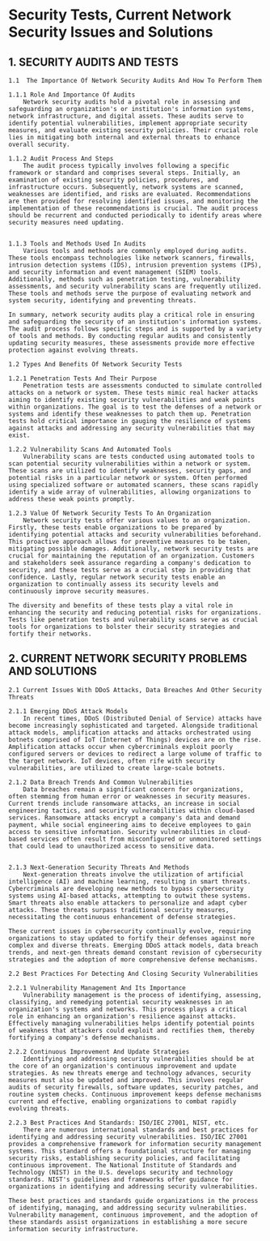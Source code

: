 # Security Tests, Current Network Security Issues and Solutions



## 1. SECURITY AUDITS AND TESTS


    1.1	 The Importance Of Network Security Audits And How To Perform Them

    1.1.1 Role And Importance Of Audits
        Network security audits hold a pivotal role in assessing and safeguarding an organization's or institution's information systems, network infrastructure, and digital assets. These audits serve to identify potential vulnerabilities, implement appropriate security measures, and evaluate existing security policies. Their crucial role lies in mitigating both internal and external threats to enhance overall security.

    1.1.2 Audit Process And Steps
        The audit process typically involves following a specific framework or standard and comprises several steps. Initially, an examination of existing security policies, procedures, and infrastructure occurs. Subsequently, network systems are scanned, weaknesses are identified, and risks are evaluated. Recommendations are then provided for resolving identified issues, and monitoring the implementation of these recommendations is crucial. The audit process should be recurrent and conducted periodically to identify areas where security measures need updating.


    1.1.3 Tools and Methods Used In Audits
        Various tools and methods are commonly employed during audits. These tools encompass technologies like network scanners, firewalls, intrusion detection systems (IDS), intrusion prevention systems (IPS), and security information and event management (SIEM) tools. Additionally, methods such as penetration testing, vulnerability assessments, and security vulnerability scans are frequently utilized. These tools and methods serve the purpose of evaluating network and system security, identifying and preventing threats.

    In summary, network security audits play a critical role in ensuring and safeguarding the security of an institution's information systems. The audit process follows specific steps and is supported by a variety of tools and methods. By conducting regular audits and consistently updating security measures, these assessments provide more effective protection against evolving threats.

    1.2 Types And Benefits Of Network Security Tests

    1.2.1 Penetration Tests And Their Purpose
        Penetration tests are assessments conducted to simulate controlled attacks on a network or system. These tests mimic real hacker attacks aiming to identify existing security vulnerabilities and weak points within organizations. The goal is to test the defenses of a network or systems and identify these weaknesses to patch them up. Penetration tests hold critical importance in gauging the resilience of systems against attacks and addressing any security vulnerabilities that may exist.

    1.2.2 Vulnerability Scans And Automated Tools
        Vulnerability scans are tests conducted using automated tools to scan potential security vulnerabilities within a network or system. These scans are utilized to identify weaknesses, security gaps, and potential risks in a particular network or system. Often performed using specialized software or automated scanners, these scans rapidly identify a wide array of vulnerabilities, allowing organizations to address these weak points promptly.

    1.2.3 Value Of Network Security Tests To An Organization
        Network security tests offer various values to an organization. Firstly, these tests enable organizations to be prepared by identifying potential attacks and security vulnerabilities beforehand. This proactive approach allows for preventive measures to be taken, mitigating possible damages. Additionally, network security tests are crucial for maintaining the reputation of an organization. Customers and stakeholders seek assurance regarding a company's dedication to security, and these tests serve as a crucial step in providing that confidence. Lastly, regular network security tests enable an organization to continually assess its security levels and continuously improve security measures.

    The diversity and benefits of these tests play a vital role in enhancing the security and reducing potential risks for organizations. Tests like penetration tests and vulnerability scans serve as crucial tools for organizations to bolster their security strategies and fortify their networks.



  ##  2. CURRENT NETWORK SECURITY PROBLEMS AND SOLUTIONS

    2.1 Current Issues With DDoS Attacks, Data Breaches And Other Security Threats

    2.1.1 Emerging DDoS Attack Models
        In recent times, DDoS (Distributed Denial of Service) attacks have become increasingly sophisticated and targeted. Alongside traditional attack models, amplification attacks and attacks orchestrated using botnets comprised of IoT (Internet of Things) devices are on the rise. Amplification attacks occur when cybercriminals exploit poorly configured servers or devices to redirect a large volume of traffic to the target network. IoT devices, often rife with security vulnerabilities, are utilized to create large-scale botnets.

    2.1.2 Data Breach Trends And Common Vulnerabilities
        Data breaches remain a significant concern for organizations, often stemming from human error or weaknesses in security measures. Current trends include ransomware attacks, an increase in social engineering tactics, and security vulnerabilities within cloud-based services. Ransomware attacks encrypt a company's data and demand payment, while social engineering aims to deceive employees to gain access to sensitive information. Security vulnerabilities in cloud-based services often result from misconfigured or unmonitored settings that could lead to unauthorized access to sensitive data.


    2.1.3 Next-Generation Security Threats And Methods
        Next-generation threats involve the utilization of artificial intelligence (AI) and machine learning, resulting in smart threats. Cybercriminals are developing new methods to bypass cybersecurity systems using AI-based attacks, attempting to outwit these systems. Smart threats also enable attackers to personalize and adapt cyber attacks. These threats surpass traditional security measures, necessitating the continuous enhancement of defense strategies.

    These current issues in cybersecurity continually evolve, requiring organizations to stay updated to fortify their defenses against more complex and diverse threats. Emerging DDoS attack models, data breach trends, and next-gen threats demand constant revision of cybersecurity strategies and the adoption of more comprehensive defense mechanisms.

    2.2 Best Practices For Detecting And Closing Security Vulnerabilities

    2.2.1 Vulnerability Management And Its Importance
        Vulnerability management is the process of identifying, assessing, classifying, and remedying potential security weaknesses in an organization's systems and networks. This process plays a critical role in enhancing an organization's resilience against attacks. Effectively managing vulnerabilities helps identify potential points of weakness that attackers could exploit and rectifies them, thereby fortifying a company's defense mechanisms.

    2.2.2 Continuous Improvement And Update Strategies
        Identifying and addressing security vulnerabilities should be at the core of an organization's continuous improvement and update strategies. As new threats emerge and technology advances, security measures must also be updated and improved. This involves regular audits of security firewalls, software updates, security patches, and routine system checks. Continuous improvement keeps defense mechanisms current and effective, enabling organizations to combat rapidly evolving threats.

    2.2.3 Best Practices And Standards: ISO/IEC 27001, NIST, etc.
        There are numerous international standards and best practices for identifying and addressing security vulnerabilities. ISO/IEC 27001 provides a comprehensive framework for information security management systems. This standard offers a foundational structure for managing security risks, establishing security policies, and facilitating continuous improvement. The National Institute of Standards and Technology (NIST) in the U.S. develops security and technology standards. NIST's guidelines and frameworks offer guidance for organizations in identifying and addressing security vulnerabilities.

    These best practices and standards guide organizations in the process of identifying, managing, and addressing security vulnerabilities. Vulnerability management, continuous improvement, and the adoption of these standards assist organizations in establishing a more secure information security infrastructure.





